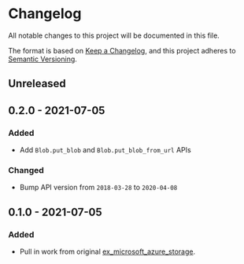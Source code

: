 # Changelog

All notable changes to this project will be documented in this file.

The format is based on [Keep a Changelog](https://keepachangelog.com/en/1.0.0/),
and this project adheres to [Semantic Versioning](https://semver.org/spec/v2.0.0.html).

## Unreleased

## 0.2.0 - 2021-07-05

### Added

- Add `Blob.put_blob` and `Blob.put_blob_from_url` APIs

### Changed

- Bump API version from `2018-03-28` to `2020-04-08`

## 0.1.0 - 2021-07-05

### Added

- Pull in work from original [ex_microsoft_azure_storage](https://github.com/chgeuer/ex_microsoft_azure_storage).
